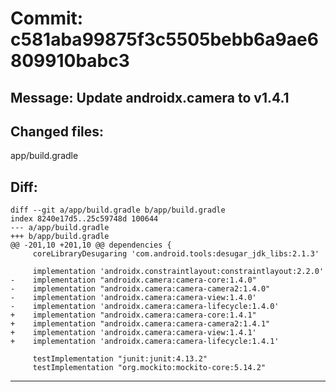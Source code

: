 # Commit: c581aba99875f3c5505bebb6a9ae6809910babc3
## Message: Update androidx.camera to v1.4.1
## Changed files:
app/build.gradle

## Diff:
```
diff --git a/app/build.gradle b/app/build.gradle
index 8240e17d5..25c59748d 100644
--- a/app/build.gradle
+++ b/app/build.gradle
@@ -201,10 +201,10 @@ dependencies {
     coreLibraryDesugaring 'com.android.tools:desugar_jdk_libs:2.1.3'
 
     implementation 'androidx.constraintlayout:constraintlayout:2.2.0'
-    implementation "androidx.camera:camera-core:1.4.0"
-    implementation "androidx.camera:camera-camera2:1.4.0"
-    implementation 'androidx.camera:camera-view:1.4.0'
-    implementation 'androidx.camera:camera-lifecycle:1.4.0'
+    implementation "androidx.camera:camera-core:1.4.1"
+    implementation "androidx.camera:camera-camera2:1.4.1"
+    implementation 'androidx.camera:camera-view:1.4.1'
+    implementation 'androidx.camera:camera-lifecycle:1.4.1'
 
     testImplementation "junit:junit:4.13.2"
     testImplementation "org.mockito:mockito-core:5.14.2"
```
-----------------------------------
